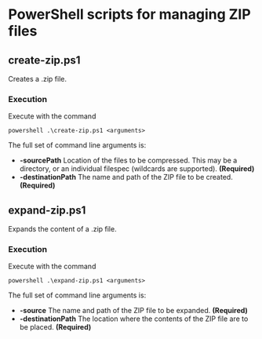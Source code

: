 # PowerShell scripts for managing ZIP files

## create-zip.ps1

Creates a .zip file.

### Execution

Execute with the command

```
powershell .\create-zip.ps1 <arguments>
```

The full set of command line arguments is:

* **-sourcePath** Location of the files to be compressed.  This may be a directory, or an individual filespec (wildcards are supported). **(Required)**
* **-destinationPath** The name and path of the ZIP file to be created. **(Required)**

## expand-zip.ps1

Expands the content of a .zip file.

### Execution

Execute with the command

```
powershell .\expand-zip.ps1 <arguments>
```

The full set of command line arguments is:

* **-source** The name and path of the ZIP file to be expanded. **(Required)**
* **-destinationPath** The location where the contents of the ZIP file are to be placed. **(Required)**

